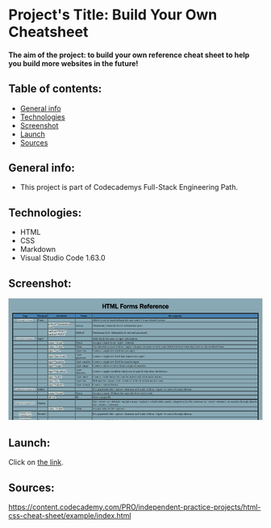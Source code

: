 # Project's Title: Build Your Own Cheatsheet
#### The aim of the project: to build your own reference cheat sheet to help you build more websites in the future!
## Table of contents:
* [General info](#general-info)
* [Technologies](#technologies)
* [Screenshot](#screenshot)
* [Launch](#launch)
* [Sources](#sources)

## General info:
* This project is part of Codecademys Full-Stack Engineering Path.

## Technologies:
* HTML
* CSS
* Markdown
* Visual Studio Code 1.63.0

## Screenshot:
![Program Output](./cheatSheet.png "Program output")

## Launch:
Click on [the link](https://20dom21.github.io/buildYourOwnCheatSheet/).
## Sources:
https://content.codecademy.com/PRO/independent-practice-projects/html-css-cheat-sheet/example/index.html
